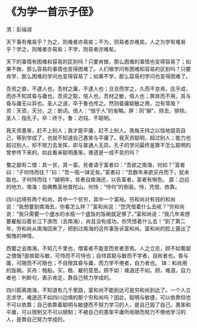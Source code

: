 # 《为学一首示子侄》

<span class="r">清：彭端淑

<link href="../../css/style.css" rel="stylesheet" type="text/css" />

<div class="p">

天下事有难易乎？为之，则难者亦易矣；不为，则易者亦难矣。人之为学有难易乎？学之，则难者亦易矣；不学，则易者亦难矣。

<div class="translation">

天下的事情有困难和容易的区别吗？只要肯做，那么困难的事情也变得容易了；如果不做，那么容易的事情也变得困难了。人们做学问有困难和容易的区别吗？只要肯学，那么困难的学问也变得容易了；如果不学，那么容易的学问也变得困难了。

</div>

吾资之昏，不逮人也，吾材之庸，不逮人也；旦旦而学之，久而不怠焉，迄乎成，而亦不知其昏与庸也。吾资之聪，倍人也，吾材之敏，倍人也；屏弃而不用，其与昏与庸无以异也。圣人之道，卒于鲁也传之。然则昏庸聪敏之用，岂有常哉？ 
<span class="comment">
资：天资，天分。之：助词。倍人：“倍于人”的省略。屏：同“摒”，除去、排除。圣人：指孔子。卒：终于。鲁：迟钝、不聪明。
</span>

<div class="translation">

我天资愚笨，赶不上别人；我才能平庸，赶不上别人。我每天持之以恒地提高自己，等到学成了，也就不知道自己愚笨与平庸了。我天资聪明，超过别人；能力也超过别人，却不努力去发挥，即与普通人无异。孔子的学问最终是靠不怎么聪明的曾参传下来的。如此看来聪明愚笨，难道是一成不变的吗？

</div>

蜀之鄙有二僧：其一贫，其一富。贫者语于富者曰：“吾欲之南海，何如？”富者曰：“子何恃而往？”曰：“吾一瓶一钵足矣。”富者曰：“吾数年来欲买舟而下，犹未能也。子何恃而往！”越明年，贫者自南海还，以告富者，富者有惭色。 
<span class="comment">
鄙：边远的地方。南海：指佛教圣地普陀山。何恃：“恃何”的倒装。恃，凭借、依靠。
</span>

<div class="translation">

四川边境有两个和尚，其中一个贫穷，其中一个富裕。穷和尚对有钱的和尚说：“我想要到南海去，你看怎么样？”富和尚说：“您凭借着什么去呢？”穷和尚说：“我只需要一个盛水的水瓶一个盛饭的饭碗就足够了。”富和尚说：“我几年来想要雇船沿着长江下游而（去南海），尚且没有成功。你凭借着什么去！”到了第二年，穷和尚从南海回来了，把到过南海的这件事告诉富和尚。富和尚的脸上露出了惭愧的神情。

</div>

西蜀之去南海，不知几千里也，僧富者不能至而贫者至焉。人之立志，顾不如蜀鄙之僧哉?是故聪与敏，可恃而不可恃也；自恃其聪与敏而不学者，自败者也。昏与庸，可限而不可限也；不自限其昏与庸，而力学不倦者，自力者也。
<span class="comment">
钵：和尚用的饭碗。买舟：租船。买，租、雇的意思。顾不如：难道还不如。顾，难道。自力者也：判断句，表示肯定，靠自己努力学成的。
</span>

<div class="translation">

四川距离南海，不知道有几千里路，富和尚不能到达可是穷和尚到达了。一个人立志求学，难道还不如四川边境的那个穷和尚吗？因此，聪明与敏捷，可以依靠但也不可以依靠；自己依靠着聪明与敏捷而不努力学习的人，是自己毁了自己。愚笨和平庸，可以限制又不可以限制；不被自己的愚笨平庸所局限而努力不倦地学习的人，是靠自己努力学成的。

</div>
